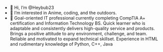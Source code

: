 - 👋 Hi, I’m @Heybub23
- 👀 I’m interested in Anime, coding, and the outdoors.
- 🌱 Goal-oriented IT professional currently completing CompTIA A+ certification and Information Technology BS. Quick learner who is
adaptable and consistently delivers high-quality service and products. Brings a positive attitude to any environment, challenge, and
team. Reliable and motivated to expand technical skillset. Experience in HTML and rudimentary knowledge of Python, C++, Java
<!---
Heybub23/Heybub23 is a ✨ special ✨ repository because its `README.md` (this file) appears on your GitHub profile.
You can click the Preview link to take a look at your changes.
--->
